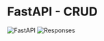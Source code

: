 <h1>FastAPI - CRUD</h1>

<img src="https://miro.medium.com/v2/resize:fit:1200/1*L6Eaowb7nHrLSiH41Tp4sA.png" alt="FastAPI" />
<img src="https://i.imgur.com/Z222Dm2.png" alt="Responses" />
